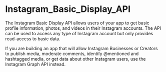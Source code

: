 # Instagram_Basic_Display_API
The Instagram Basic Display API allows users of your app to get basic profile information, photos, and videos in their Instagram accounts.  The API can be used to access any type of Instagram account but only provides read-access to basic data. 

If you are building an app that will allow Instagram Businesses or Creators to publish media, moderate comments, identify @mentioned and hashtagged media, or get data about other Instagram users, use the Instagram Graph API instead.
